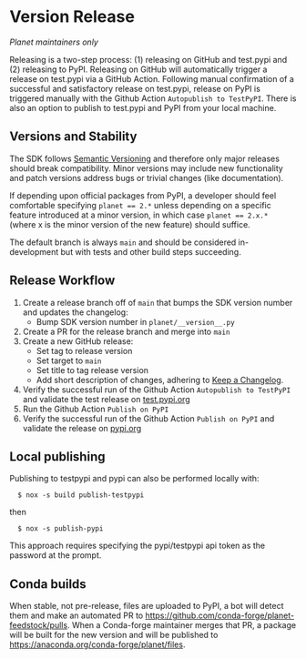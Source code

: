 # Version Release

*Planet maintainers only*

Releasing is a two-step process: (1) releasing on GitHub and test.pypi and (2) releasing to PyPI. Releasing on GitHub will automatically trigger a release on test.pypi via a GitHub Action. Following manual confirmation of a successful and satisfactory release on test.pypi, release on PyPI is triggered manually with the Github Action `Autopublish to TestPyPI`. There is also an option to publish to test.pypi and PyPI from your local machine.

## Versions and Stability

The SDK follows [Semantic Versioning](https://semver.org/spec/v2.0.0.html) and therefore only major releases should break compatibility. Minor versions may include new functionality and patch versions address bugs or trivial changes (like documentation).

If depending upon official packages from PyPI, a developer should feel comfortable specifying `planet == 2.*` unless depending on a specific feature introduced at a minor version, in which case `planet == 2.x.*` (where x is the minor version of the new feature) should suffice.

The default branch is always `main` and should be considered in-development but with tests and other build steps succeeding.


## Release Workflow

1. Create a release branch off of `main` that bumps the SDK version number and updates the changelog:
   * Bump SDK version number in `planet/__version__.py`
2. Create a PR for the release branch and merge into `main`
3. Create a new GitHub release:
   * Set tag to release version
   * Set target to `main`
   * Set title to tag release version
   * Add short description of changes, adhering to [Keep a Changelog](https://keepachangelog.com/en/1.1.0/#how).
4. Verify the successful run of the Github Action `Autopublish to TestPyPI` and validate the test release on [test.pypi.org](https://test.pypi.org/project/planet/)
5. Run the Github Action `Publish on PyPI`
6. Verify the successful run of the Github Action `Publish on PyPI` and validate the release on [pypi.org](https://pypi.org/project/planet/)


## Local publishing

Publishing to testpypi and pypi can also be performed locally with:

```console
  $ nox -s build publish-testpypi
```
then
```console
  $ nox -s publish-pypi
```

This approach requires specifying the pypi/testpypi api token as the password at the prompt.


## Conda builds

When stable, not pre-release, files are uploaded to PyPI, a bot will detect them and make an automated PR to https://github.com/conda-forge/planet-feedstock/pulls. When a Conda-forge maintainer merges that PR, a package will be built for the new version and will be published to https://anaconda.org/conda-forge/planet/files.
